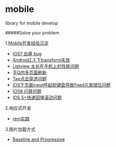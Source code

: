 mobile
======

library for mobile develop

#####Solve your problem

1.[Mobile开发经验沉淀](https://github.com/imweb/mobile/issues/2)
+	[IOS7 白屏 bug](https://github.com/imweb/mobile/blob/master/docs/ios7-empty-screen.md)
+	[Android2.3 下transform失效](https://github.com/imweb/mobile/blob/master/docs/transform-not-work-under-android23.md)
+	[Listview 太长在手机上的性能问题](https://github.com/imweb/mobile/blob/master/docs/listview-toolong.md)
+	[手Q内多页面刷新](https://github.com/imweb/mobile/blob/master/docs/multipage-refresh.md)
+	[Tap点击穿透问题](https://github.com/imweb/mobile/blob/master/docs/tap-penetrate.md)
+	[IOS下页面input呼起软键盘导致fixed元素错位问题](https://github.com/imweb/mobile/blob/master/docs/ios-input-fixed.md)
+	[IOS8 闪屏问题](https://github.com/imweb/mobile/blob/master/docs/ios8-splash-screen.md)
+	[IOS 5+快速回弹滚动问题](https://github.com/imweb/mobile/blob/master/docs/ios5%2B-scroll.md)

2.响应式开发
	
+	[rem实践](https://github.com/imweb/mobile/issues/3)

3.图片加载方式

+	[Baseline and Progressive](https://github.com/imweb/mobile/issues/4)


